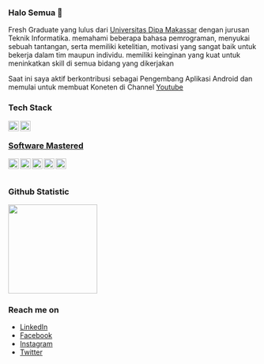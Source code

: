 ### Halo Semua 👋
   Fresh Graduate yang lulus dari <a href="https://undipa.ac.id/">Universitas Dipa Makassar</a> dengan jurusan Teknik Informatika. memahami beberapa bahasa pemrograman, menyukai sebuah tantangan, serta memiliki  ketelitian, motivasi yang sangat baik  untuk  bekerja dalam tim maupun individu. memiliki keinginan yang kuat untuk meninkatkan skill di semua bidang yang dikerjakan

   Saat ini saya aktif berkontribusi sebagai Pengembang Aplikasi Android dan memulai untuk membuat Koneten di Channel <a href="https://www.youtube.com/channel/UCfo6aa58rxDGz2eU2cZT1Lw">Youtube</a>

### Tech Stack
  <a href="#"><img align="left" alt="JavaScript" title="Mysql" width="21px" src="https://user-images.githubusercontent.com/102719362/169458569-c88fabcd-b9c1-4548-9004-02cd2e2033ca.png" /></a>
  <a href="#"><img align="left" alt="NodeJS" title="Flutter" width="21px" src="https://user-images.githubusercontent.com/102719362/169458697-112045cb-8a6d-4161-ae58-11c294ac0562.png" />
  <br>
  
  ### Software Mastered
  <a href="#"><img align="left" alt="JavaScript" title="Corel Draw" width="21px" src="https://user-images.githubusercontent.com/102719362/169446751-a48fa763-87d3-4035-93bf-3c7068e45cf8.jpg" /></a>
  <a href="#"><img align="left" alt="NodeJS" title="Adobe Photoshop" width="21px" src="https://user-images.githubusercontent.com/102719362/169446740-cb77c012-7e8d-495c-a638-fc548f62cd35.png" /></a>
   <a href="#"><img align="left" alt="NodeJS" title="Adobe Primer" width="21px" src="https://user-images.githubusercontent.com/102719362/169446748-9e29889c-fbe8-4f91-9d22-f011eb27d35b.png" /></a>
  <a href="#"><img align="left" alt="Hapi" title="Android Studio" width="21px" src="https://user-images.githubusercontent.com/102719362/169446844-8593a7f0-d69c-4dbe-883f-2b4ee3a13061.png" /></a>
  <a href="#"><img align="left" alt="Next" title="Visual Studio Code" width="21px" src="https://user-images.githubusercontent.com/102719362/169446761-45024029-f2f7-4040-85c3-ae447aa716ce.png" /></a>
  <br>
  <br>
### Github Statistic
<p align="left">
<a href="https://github.com/appank">
  <img height="180em" src="https://github-readme-stats-eight-theta.vercel.app/api?username=appank&show_icons=true&theme=algolia&include_all_commits=true&count_private=true"/>

</a>
</p>

### Reach me on
- <a href="https://www.linkedin.com/in/baso-arfan-efendy-2570111b3">LinkedIn</a>
- <a href="https://web.facebook.com/appank.dev">Facebook</a>
- <a href="https://www.instagram.com/baso_arfan_efendy">Instagram</a>
- <a href="https://twitter.com/EfendyBaso">Twitter</a>
